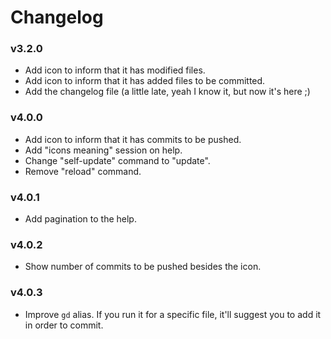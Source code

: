# Changelog

### v3.2.0

- Add icon to inform that it has modified files.
- Add icon to inform that it has added files to be committed.
- Add the changelog file (a little late, yeah I know it, but now it's here ;)

### v4.0.0

- Add icon to inform that it has commits to be pushed.
- Add "icons meaning" session on help.
- Change "self-update" command to "update".
- Remove "reload" command.

### v4.0.1

- Add pagination to the help.

### v4.0.2

- Show number of commits to be pushed besides the icon.

### v4.0.3

- Improve `gd` alias. If you run it for a specific file, it'll suggest you to add it in order to commit.
